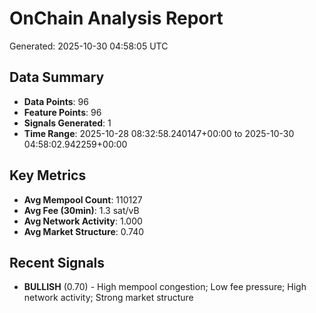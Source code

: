 # OnChain Analysis Report
Generated: 2025-10-30 04:58:05 UTC

## Data Summary
- **Data Points**: 96
- **Feature Points**: 96
- **Signals Generated**: 1
- **Time Range**: 2025-10-28 08:32:58.240147+00:00 to 2025-10-30 04:58:02.942259+00:00

## Key Metrics
- **Avg Mempool Count**: 110127
- **Avg Fee (30min)**: 1.3 sat/vB
- **Avg Network Activity**: 1.000
- **Avg Market Structure**: 0.740

## Recent Signals
- **BULLISH** (0.70) - High mempool congestion; Low fee pressure; High network activity; Strong market structure
